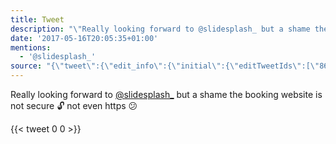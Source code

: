 ```yaml
---
title: Tweet
description: "\"Really looking forward to @slidesplash_ but a shame the booking website is not secure \U0001F513 not even https \U0001F615\""
date: '2017-05-16T20:05:35+01:00'
mentions:
  - '@slidesplash_'
source: "{\"tweet\":{\"edit_info\":{\"initial\":{\"editTweetIds\":[\"864585393961811969\"],\"editableUntil\":\"2017-05-16T21:56:35.797Z\",\"editsRemaining\":\"5\",\"isEditEligible\":true}},\"retweeted\":false,\"source\":\"<a href=\\\"http://twitter.com/download/android\\\" rel=\\\"nofollow\\\">Twitter for Android</a>\",\"entities\":{\"hashtags\":[],\"symbols\":[],\"user_mentions\":[{\"name\":\"Slide & Splash\",\"screen_name\":\"slidesplash_\",\"indices\":[\"26\",\"39\"],\"id_str\":\"836205765513920513\",\"id\":\"836205765513920513\"}],\"urls\":[]},\"display_text_range\":[\"0\",\"104\"],\"favorite_count\":\"0\",\"id_str\":\"864585393961811969\",\"truncated\":false,\"retweet_count\":\"0\",\"id\":\"864585393961811969\",\"created_at\":\"Tue May 16 20:56:35 +0000 2017\",\"favorited\":false,\"full_text\":\"Really looking forward to @slidesplash_ but a shame the booking website is not secure \U0001F513 not even https \U0001F615\",\"lang\":\"en\"}}"
---
```

Really looking forward to [@slidesplash_](https://twitter.com/@slidesplash_) but a shame the booking website is not secure 🔓 not even https 😕
    
{{< tweet 0 0 >}}
    
